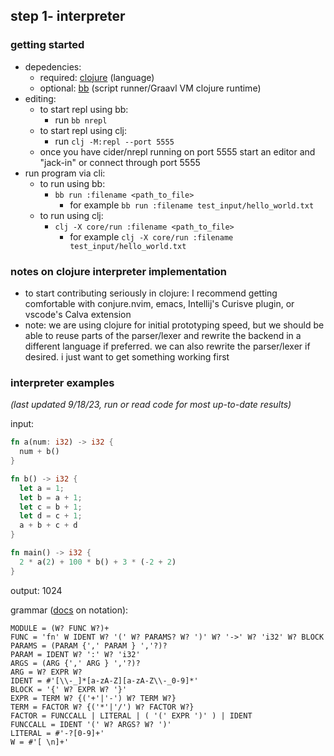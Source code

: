## step 1- interpreter

### getting started

* depedencies:
    * required: [clojure](https://clojure.org/guides/install_clojure) (language)
    * optional: [bb](https://babashka.org/) (script runner/Graavl VM clojure runtime)
* editing:
    * to start repl using bb:
        * run `bb nrepl`
    * to start repl using clj:
        * run `clj -M:repl --port 5555`
    * once you have cider/nrepl running on port 5555 start an editor and "jack-in" or connect through port 5555
* run program via cli:
    * to run using bb:
        * `bb run :filename <path_to_file>`
            * for example `bb run :filename test_input/hello_world.txt`
    * to run using clj:
        * `clj -X core/run :filename <path_to_file>`
            * for example `clj -X core/run :filename test_input/hello_world.txt`

### notes on clojure interpreter implementation
* to start contributing seriously in clojure: I recommend getting comfortable with conjure.nvim, emacs, Intellij's Curisve plugin, or vscode's Calva extension
* note: we are using clojure for initial prototyping speed, but we should be able to reuse parts of the parser/lexer and rewrite the backend in a different language if preferred. we can also rewrite the parser/lexer if desired. i just want to get something working first

### interpreter examples

_(last updated 9/18/23, run or read code for most up-to-date results)_

input:
```rs
fn a(num: i32) -> i32 {
  num + b()
}

fn b() -> i32 {
  let a = 1;
  let b = a + 1;
  let c = b + 1;
  let d = c + 1;
  a + b + c + d
}

fn main() -> i32 {
  2 * a(2) + 100 * b() + 3 * (-2 + 2)
}
```

output:
1024

grammar ([docs](https://github.com/Engelberg/instaparse/tree/master#notation) on notation):
```
MODULE = (W? FUNC W?)+
FUNC = 'fn' W IDENT W? '(' W? PARAMS? W? ')' W? '->' W? 'i32' W? BLOCK
PARAMS = (PARAM {',' PARAM } ','?)? 
PARAM = IDENT W? ':' W? 'i32'
ARGS = (ARG {',' ARG } ','?)? 
ARG = W? EXPR W?
IDENT = #'[\\-_]*[a-zA-Z][a-zA-Z\\-_0-9]*'
BLOCK = '{' W? EXPR W? '}'
EXPR = TERM W? {('+'|'-') W? TERM W?}
TERM = FACTOR W? {('*'|'/') W? FACTOR W?}
FACTOR = FUNCCALL | LITERAL | ( '(' EXPR ')' ) | IDENT
FUNCCALL = IDENT '(' W? ARGS? W? ')'
LITERAL = #'-?[0-9]+'
W = #'[ \n]+'
```

